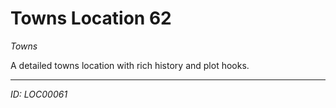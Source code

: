 # Towns Location 62

*Towns*

A detailed towns location with rich history and plot hooks.

---
*ID: LOC00061*